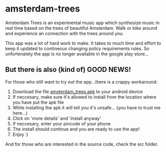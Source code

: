 # amsterdam-trees
Amsterdam Trees is an experimental music app which synthesize music in real time based on the trees of beautiful Amsterdam. Walk or bike around and experience an connection with the trees around you.

This app was a lot of hard work to make. It takes to much time and effort to keep it updated to contineous changing policy requirements rules. So unfortenately the app is no longer available in the google play store...

But there is also (kind of) GOOD NEWS!
-------------------------------------
For those who still want to try out the app...there is a crappy workaround:

1. Download the file [amsterdam_trees.apk](https://github.com/knooiwark/amsterdam-trees/blob/main/amsterdam_trees.apk) to your android device
2. If neccesary, make sure it's allowed to install from the location where you have put the apk file
3. While installing the apk it will tell you it's unsafe... (you have to trust me here...)
4. Click on 'more details' and 'install anyway'
5. If neccesary, enter your pincode of your phone
6. The install should continue and you are ready to use the app!
7. Enjoy :)

And for those who are interested in the source code, check the src folder.
